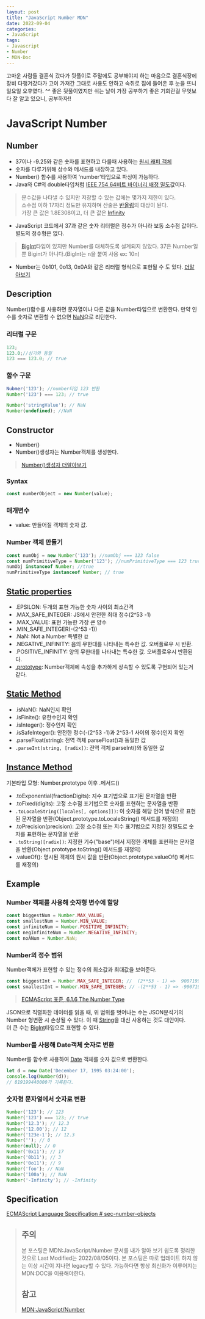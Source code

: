 ```yaml
---
layout: post
title: "JavaScript Number MDN"
date: 2022-09-04
categories:
- JavaScript
tags:
- Javascript
- Number
- MDN-Doc
---
```

고마운 사람들 결혼식 갔다가 뒷풀이로 주말에도 공부해야지 하는 마음으로 결혼식장에 장비 다챙겨갔다가 고이 가져간 그대로 사용도 안하고 숙취로 집에 들어온 후 눈을 뜨니 일요일 오후였다. ^^ 좋은 뒷풀이였지만 쉬는 날이 가장 공부하기 좋은 기회란걸 무엇보다 잘 알고 있으니, 공부하자!!

# JavaScript Number

## Number
- 37이나 -9.25와 같은 숫자를 표현하고 다룰때 사용하는 [원시 래퍼 객체](https://developer.mozilla.org/ko/docs/Glossary/Primitive#primitive_wrapper_objects_in_javascript)
- 숫자를 다루기위해 상수와 메서드를 내장하고 있다.
- Number() 함수를 사용하여 'number'타입으로 파싱이 가능하다.
- Java와 C#의 double타입처럼 [IEEE 754 64비트 바이너리 배정 밀도](https://en.wikipedia.org/wiki/Floating-point_arithmetic)값이다.
> 분수값을 나타낼 수 있지만 저장할 수 있는 값에는 몇가지 제한이 있다.   
> 소수점 이하 17자리 정도만 유지하며 산술은 [반올림](https://en.wikipedia.org/wiki/Floating-point_arithmetic#Representable_numbers,_conversion_and_rounding)의 대상이 된다.   
> 가장 큰 값은 1.8E308이고, 더 큰 값은 [Infinity](https://developer.mozilla.org/ko/docs/Web/JavaScript/Reference/Global_Objects/Infinity)
- JavaScript 코드에서 37과 같은 숫자 리터럴은 정수가 아니라 보동 소수점 값이다. 별도의 정수형은 없다.
> [BigInt](https://developer.mozilla.org/ko/docs/Web/JavaScript/Reference/Global_Objects/BigInt)타입이 있지만 Number를 대체하도록 설계되지 않았다. 37은 Number일뿐 Bigint가 아니다.(BigInt는 n을 붙여 사용 ex: 10n)
- Number는 0b101, 0o13, 0x0A와 같은 리터럴 형식으로 표현될 수 도 있다. [더알아보기](https://developer.mozilla.org/ko/docs/Web/JavaScript/Reference/Lexical_grammar#numeric_literals)

## Description
Number()함수를 사용하면 문자열이나 다른 값을 Number타입으로 변환한다. 만약 인수를 숫자로 변환할 수 없으면 [NaN](https://developer.mozilla.org/ko/docs/Web/JavaScript/Reference/Global_Objects/NaN)으로 리턴한다.

### 리터럴 구문
```javascript
123;
123.0;//상기와 동일
123 === 123.0; // true
```
### 함수 구문
```javascript
Nubmer('123'); //number타입 123 반환
Number('123') === 123; // true

Number('stringValue'); // NaN
Number(undefined); //NaN
```

## Constructor
- Number()
- Number()생성자는 Number객체를 생성한다.

> [Number()생성자 더알아보기](https://developer.mozilla.org/ko/docs/Web/JavaScript/Reference/Global_Objects/Number/Number)

### Syntax
```javascript
const numberObject = new Number(value);
```

### 매개변수
- value: 만들어질 객체의 숫자 값.

### Number 객체 만들기
```javascript
const numObj = new Number('123'); //numObj === 123 false
const numPrimitiveType = Number('123'); //numPrimitiveType === 123 true;
numObj instanceof Number; //true
numPrimitiveType instanceof Number; // true
```

## [Static properties](https://developer.mozilla.org/ko/docs/Web/JavaScript/Reference/Global_Objects/Number#static_properties)
- .EPSILON: 두개의 표현 가능한 숫자 사이의 최소간격
- .MAX_SAFE_INTEGER: JS에서 안전한 최대 정수(2^53 -1)
- .MAX_VALUE: 표현 가능한 가장 큰 양수
- .MIN_SAFE_INTEGER(-(2^53 -1))
- .NaN: Not a Number 특별한 `값`
- .NEGATIVE_INFINITY: 음의 무한대를 나타내는 특수한 값. 오버플로우 시 반환.
- .POSITIVE_INFINITY: 양의 무한대를 나타내는 특수한 값. 오버플로우시 반환된다.
- [.prototype](https://developer.mozilla.org/ko/docs/Web/JavaScript/Reference/Global_Objects/Number): Number객체에 속성을 추가하게 상속할 수 있도록 구현되어 있는거 같다.

## [Static Method](https://developer.mozilla.org/ko/docs/Web/JavaScript/Reference/Global_Objects/Number#%EC%A0%95%EC%A0%81_%EB%A9%94%EC%86%8C%EB%93%9C)
- .isNaN(): NaN인지 확인
- .isFinite(): 유한수인지 확인
- .isInteger(): 정수인지 확인
- .isSafeInteger(): 안전한 정수(-(2^53 -1)과 2^53-1 사이의 정수)인지 확인
- .parseFloat(string): 전역 객체 parseFloat()과 동일한 값
- `.parseInt(string, [radix])`: 전역 객체 parseInt()와 동일한 값

## [Instance Method](https://developer.mozilla.org/ko/docs/Web/JavaScript/Reference/Global_Objects/Number#%EC%9D%B8%EC%8A%A4%ED%84%B4%EC%8A%A4_%EB%A9%94%EC%86%8C%EB%93%9C)

기본타입 모형: Number.prototype 이후 .메서드()
- .toExponential(fractionDigits): 지수 표기법으로 표기된 문자열을 반환
- .toFixed(digits): 고정 소수점 표기법으로 숫자를 표현하는 문자열을 반환
- `.toLocaleString([locales[, options]])`: 이 숫자를 해당 언어 방식으로 표현된 문자열을 반환(Object.prototype.toLocaleString() 메서드를 재정의)
- .toPrecision(precision): 고정 소수점 또는 지수 표기법으로 지정된 정밀도로 숫자를 표현하는 문자열을 반환
- `.toString([radix])`: 지정한 기수("base")에서 지정한 개체를 표현하는 문자열을 반환(Object.prototype.toString() 메서드를 재정의)
- .valueOf(): 명시된 객체의 원시 값을 반환(Object.prototype.valueOf() 메서드를 재정의)

## Example

### Number 객체를 사용해 숫자형 변수에 할당

```javascript
const biggestNum = Number.MAX_VALUE;
const smallestNum = Number.MIN_VALUE;
const infiniteNum = Number.POSITIVE_INFINITY;
const negInfiniteNum = Number.NEGATIVE_INFINITY;
const noANum = Number.NaN;
```

### Number의 정수 범위

Number객체가 표현할 수 있는 정수의 최소값과 최대값을 보여준다.

```javascript
const biggestInt = Number.MAX_SAFE_INTEGER; //  (2**53 - 1) =>  9007199254740991
const smallestInt = Number.MIN_SAFE_INTEGER; // -(2**53 - 1) => -9007199254740991
```

> [ECMAScript 표준, 6.1.6 The Number Type](https://tc39.github.io/ecma262/#sec-ecmascript-language-types-number-type)

JSON으로 직렬화한 데이터를 읽을 때, 위 범위를 벗어나는 수는 JSON분석기의 Number 형변환 시 손상될 수 있다. 이 때 [String](https://developer.mozilla.org/ko/docs/Web/JavaScript/Reference/Global_Objects/String)을 대신 사용하는 것도 대안이다.   
더 큰 수는 [BigInt](https://developer.mozilla.org/ko/docs/Web/JavaScript/Reference/Global_Objects/BigInt)타입으로 표현할 수 있다.

### Number를 사용해 Date객체 숫자로 변환

Number를 함수로 사용하여 [Date](https://developer.mozilla.org/ko/docs/Web/JavaScript/Reference/Global_Objects/Date) 객체를 숫자 값으로 변환한다.

```javascript
let d = new Date('December 17, 1995 03:24:00');
console.log(Number(d));
// 819199440000가 기록된다.
```

### 숫자형 문자열에서 숫자로 변환
```javascript
Number('123'); // 123
Number('123') === 123; // true
Number('12.3'); // 12.3
Number('12.00'); // 12
Number('123e-1'); // 12.3
Number(''); // 0
Number(null); // 0
Number('0x11'); // 17
Number('0b11'); // 3
Number('0o11'); // 9
Number('foo'); // NaN
Number('100a'); // NaN
Number('-Infinity'); // -Infinity
```

## Specification
[ECMAScript Language Specification # sec-number-objects](https://developer.mozilla.org/ko/docs/Web/JavaScript/Reference/Global_Objects/Number#%EC%98%88%EC%A0%9C)

> ## 주의
> 
> 본 포스팅은 MDN:JavaScript/Number 문서를 내가 알아 보기 쉽도록 정리한 것으로 Last Modified는 2022/08/05이다. 본 포스팅은 따로 업데이트 하지 않는 이상 시간이 지나면 legacy할 수 있다. 가능하다면 항상 최신화가 이루어지는 MDN:DOC을 이용해야한다.
> 
> ## 참고
> [MDN:JavaScript/Number](https://developer.mozilla.org/ko/docs/Web/JavaScript/Reference/Global_Objects/Number#%EC%98%88%EC%A0%9C)